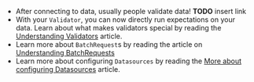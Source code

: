 - After connecting to data, usually people validate data! **TODO** insert link
- With your `Validator`, you can now directly run expectations on your data. Learn about what makes validators special by reading the [Understanding Validators](/docs/reference/understanding_validators) article.
- Learn more about `BatchRequest`s by reading the article on [Understanding BatchRequests](/docs/reference/understanding_batch_requests)
- Learn more about configuring `Datasources` by reading the [More about configuring Datasources](/docs/reference/more_about_configuring_datasources) article.
